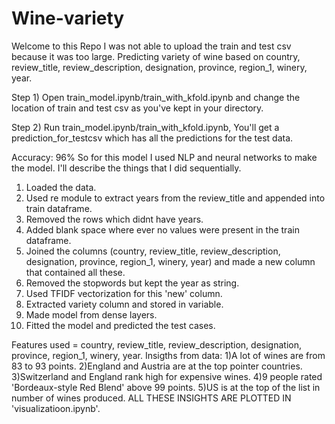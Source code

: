 # Wine-variety
Welcome to this Repo
I was not able to upload the train and test csv because it was too large. Predicting variety of wine based on country, review_title, review_description, designation, province, region_1, winery, year. 

Step 1) Open train_model.ipynb/train_with_kfold.ipynb and change the location of train and test csv as you've kept in your directory.

Step 2) Run train_model.ipynb/train_with_kfold.ipynb, You'll get a prediction_for_testcsv which has all the predictions for the test data.

Accuracy: 96%
So for this model I used NLP and neural networks to make the model. I'll describe the things that I did sequentially.
1) Loaded the data.
2) Used re module to extract years from the review_title and appended into train dataframe.
3) Removed the rows which didnt have years.
4) Added blank space where ever no values were present in the train dataframe.
5) Joined the columns (country, review_title, review_description, designation, province, region_1, winery, year) and made a new column that contained all these.
6) Removed the stopwords but kept the year as string.
7) Used TFIDF vectorization for this 'new' column. 
8) Extracted variety column and stored in variable.
9) Made model from dense layers.
10) Fitted the model and predicted the test cases.

Features used = country, review_title, review_description, designation, province, region_1, winery, year.
Insigths from data: 1)A lot of wines are from 83 to 93 points.
                    2)England and Austria are at the top pointer countries.
                    3)Switzerland and England rank high for expensive wines.
                    4)9 people rated 'Bordeaux-style Red Blend' above 99 points.
                    5)US is at the top of the list in number of wines produced.
                    ALL THESE INSIGHTS ARE PLOTTED IN 'visualizatioon.ipynb'.



